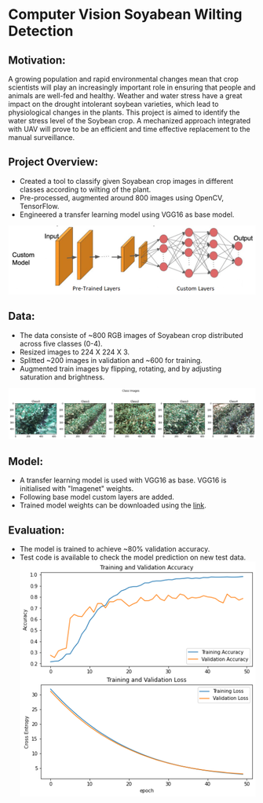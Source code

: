 # Computer Vision Soyabean Wilting Detection

## Motivation:
A growing population and rapid environmental changes mean that crop scientists will play an increasingly important role in ensuring that people and animals are well-fed and healthy. Weather and water stress have a great impact on the drought intolerant soybean varieties, which lead to physiological changes in the plants. This project is aimed to identify the water stress level of the Soybean crop. A mechanized approach integrated with UAV will prove to be an efficient and time effective replacement to the manual surveillance. 

## Project Overview:
* Created a tool to classify given Soyabean crop images in different classes according to wilting of the plant. 
* Pre-processed, augmented around 800 images using OpenCV, TensorFlow. 
* Engineered a transfer learning model using VGG16 as base model.

![Model architecture](https://github.com/trsarje/Soyabean_Wilting_Detection/blob/master/Images/Modelpng.png)

## Data: 
* The data consiste of ~800 RGB images of Soyabean crop distributed across five classes (0-4).
* Resized images to 224 X 224 X 3. 
* Splitted ~200 images in validation and ~600 for training. 
* Augmented train images by flipping, rotating, and by adjusting saturation and brightness. 

![Sample Images](https://github.com/trsarje/Soyabean_Wilting_Detection/blob/master/Images/ClassImg.png)

## Model:
* A transfer learning model is used with VGG16 as base. VGG16 is initialised with "Imagenet" weights.
* Following base model custom layers are added. 
* Trained model weights can be downloaded using the [link](https://drive.google.com/file/d/1-4z9Op1pfnEo-ZB90bLk-sYVEIL-43QK/view?usp=sharing).

## Evaluation:
* The model is trained to achieve ~80% validation accuracy. 
* Test code is available to check the model prediction on new test data. 
![Training graph](https://github.com/trsarje/Soyabean_Wilting_Detection/blob/master/Images/acc.png)


